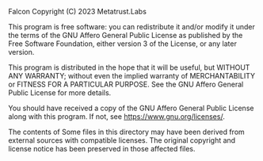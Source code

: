 Falcon
Copyright (C) 2023 Metatrust.Labs

This program is free software: you can redistribute it and/or modify
it under the terms of the GNU Affero General Public License as 
published by the Free Software Foundation, either version 3 of the 
License, or any later version.

This program is distributed in the hope that it will be useful, 
but WITHOUT ANY WARRANTY; without even the implied warranty of 
MERCHANTABILITY or FITNESS FOR A PARTICULAR PURPOSE.  See the 
GNU Affero General Public License for more details.

You should have received a copy of the GNU Affero General Public License
along with this program. If not, see <https://www.gnu.org/licenses/>.

The contents of Some files in this directory may have been derived from 
external sources with compatible licenses. The original copyright and license 
notice has been preserved in those affected files.
